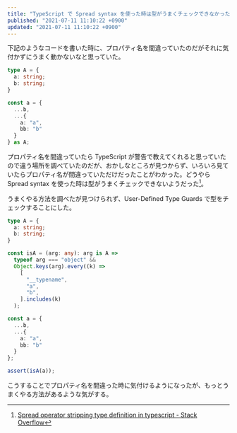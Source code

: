 ```yaml
---
title: "TypeScript で Spread syntax を使った時は型がうまくチェックできなかったので Type Guard を使う"
published: "2021-07-11 11:10:22 +0900"
updated: "2021-07-11 11:10:22 +0900"
---
```


下記のようなコードを書いた時に、プロパティ名を間違っていたのだがそれに気付かずにうまく動かないなと思っていた。

```typescript
type A = {
  a: string;
  b: string;
}

const a = {
  ...b,
  ...{
    a: "a",
    bb: "b"
  }
} as A;
```

プロパティ名を間違っていたら TypeScript が警告で教えてくれると思っていたので違う場所を調べていたのだが、おかしなところが見つからず、いろいろ見ていたらプロパティ名が間違っていただけだったことがわかった。どうやら Spread syntax を使った時は型がうまくチェックできないようだった[^1]。

[^1]: [Spread operator stripping type definition in typescript - Stack Overflow](https://stackoverflow.com/questions/66159348/spread-operator-stripping-type-definition-in-typescript)

うまくやる方法を調べたが見つけられず、User-Defined Type Guards で型をチェックすることにした。

```typescript
type A = {
  a: string;
  b: string;
}

const isA = (arg: any): arg is A =>
  typeof arg === "object" &&
  Object.keys(arg).every((k) =>
    [
      "__typename",
      "a",
      "b",
    ].includes(k)
  ); 

const a = {
  ...b,
  ...{
    a: "a",
    bb: "b"
  }
};

assert(isA(a));
```

こうすることでプロパティ名を間違った時に気付けるようになったが、もっとうまくやる方法があるような気がする。

